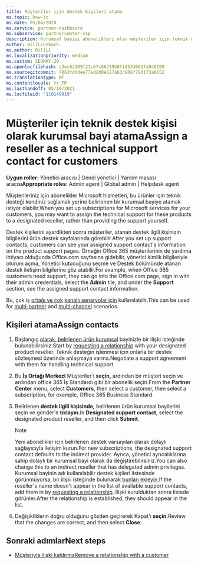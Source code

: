 ```yaml
---
title: Müşteriler için destek kişileri atama
ms.topic: how-to
ms.date: 05/04/2020
ms.service: partner-dashboard
ms.subservice: partnercenter-csp
description: Kurumsal bayiyi abonelikleri olan müşteriler için teknik destek kişisi olarak atamayı Microsoft hizmetleri.
author: BillLinzbach
ms.author: BillLi
ms.localizationpriority: medium
ms.custom: SEOMAY.20
ms.openlocfilehash: c3ec63109f21c67c66719b8f145336617a948199
ms.sourcegitcommit: 7063fdddee77ad2d8e627ab3c806f76d173ab652
ms.translationtype: MT
ms.contentlocale: tr-TR
ms.lasthandoff: 05/19/2021
ms.locfileid: "110149919"
---
```

# <a name="assign-a-reseller-as-a-technical-support-contact-for-customers"></a><span data-ttu-id="0caeb-103">Müşteriler için teknik destek kişisi olarak kurumsal bayi atama</span><span class="sxs-lookup"><span data-stu-id="0caeb-103">Assign a reseller as a technical support contact for customers</span></span>

<span data-ttu-id="0caeb-104">**Uygun roller:** Yönetici aracısı | Genel yönetici | Yardım masası aracısı</span><span class="sxs-lookup"><span data-stu-id="0caeb-104">**Appropriate roles**: Admin agent | Global admin | Helpdesk agent</span></span>


<span data-ttu-id="0caeb-105">Müşterileriniz için abonelikler Microsoft hizmetleri, bu ürünler için teknik desteği kendiniz sağlamak yerine belirlenen bir kurumsal bayiye atamak istiyor olabilir.</span><span class="sxs-lookup"><span data-stu-id="0caeb-105">When you set up subscriptions for Microsoft services for your customers, you may want to assign the technical support for these products to a designated reseller, rather than providing the support yourself.</span></span>

<span data-ttu-id="0caeb-106">Destek kişilerini ayardikten sonra müşteriler, atanan destek ilgili kişinizin bilgilerini ürün destek sayfalarında görebilir.</span><span class="sxs-lookup"><span data-stu-id="0caeb-106">After you set up support contacts, customers can see your assigned support contact's information on the product support pages.</span></span> <span data-ttu-id="0caeb-107">Örneğin Office 365 müşterilerinin de yardıma ihtiyacı olduğunda Office.com sayfasına gidebilir, yönetici kimlik bilgileriyle oturum  açma, Yönetici  kutucuğunu seçme ve Destek bölümünde atanan destek iletişim bilgilerine göz atabilir.</span><span class="sxs-lookup"><span data-stu-id="0caeb-107">For example, when Office 365 customers need support, they can go into the Office.com page, sign in with their admin credentials, select the **Admin** tile, and under the **Support** section, see the assigned support contact information.</span></span>

<span data-ttu-id="0caeb-108">Bu, çok iş [ortağı ve çok](multipartner.md) [kanallı senaryolar için](multichannel.md) kullanılabilir.</span><span class="sxs-lookup"><span data-stu-id="0caeb-108">This can be used for [multi-partner](multipartner.md) and [multi-channel](multichannel.md) scenarios.</span></span> 


## <a name="assign-contacts"></a><span data-ttu-id="0caeb-109">Kişileri atama</span><span class="sxs-lookup"><span data-stu-id="0caeb-109">Assign contacts</span></span>

1. <span data-ttu-id="0caeb-110">Başlangıç [olarak, belirlenen ürün kurumsal](request-a-relationship-with-a-customer.md) bayinizle bir ilişki isteğinde bulunabilirsiniz.</span><span class="sxs-lookup"><span data-stu-id="0caeb-110">Start by [requesting a relationship](request-a-relationship-with-a-customer.md) with your designated product reseller.</span></span> <span data-ttu-id="0caeb-111">Teknik desteğin işlenmesi için onlarla bir destek sözleşmesi üzerinde anlaşmaya varma.</span><span class="sxs-lookup"><span data-stu-id="0caeb-111">Negotiate a support agreement with them for handling technical support.</span></span>

2. <span data-ttu-id="0caeb-112">Bu **İş Ortağı Merkezi** Müşteriler'i **seçin,** ardından bir müşteri seçin ve ardından office 365 İş Standardı gibi bir abonelik seçin.</span><span class="sxs-lookup"><span data-stu-id="0caeb-112">From the **Partner Center** menu, select **Customers**, then select a customer, then select a subscription, for example, Office 365 Business Standard.</span></span>

3. <span data-ttu-id="0caeb-113">Belirlenen **destek ilgili kişisinde,** belirlenen ürün kurumsal bayilerini seçin ve gönder'e **tıklayın.**</span><span class="sxs-lookup"><span data-stu-id="0caeb-113">In  **Designated support contact**, select the designated product reseller, and then click **Submit**.</span></span> 

      >[!NOTE]  
      ><span data-ttu-id="0caeb-114">Yeni abonelikler için belirlenen destek varsayılan olarak dolaylı sağlayıcıyla iletişim kurun.</span><span class="sxs-lookup"><span data-stu-id="0caeb-114">For new subscriptions, the designated support contact defaults to the indirect provider.</span></span> <span data-ttu-id="0caeb-115">Ayrıca, yönetici ayrıcalıklarına sahip dolaylı bir kurumsal bayi olarak da değiştirebilirsiniz.</span><span class="sxs-lookup"><span data-stu-id="0caeb-115">You can also change this to an indirect reseller that has delegated admin privileges.</span></span>    
    ><span data-ttu-id="0caeb-116">Kurumsal bayinin adı kullanılabilir destek kişileri listesinde görünmüyorsa, bir ilişki isteğinde bulunarak [bunları ekleyin.](request-a-relationship-with-a-customer.md)</span><span class="sxs-lookup"><span data-stu-id="0caeb-116">If the reseller's name doesn't appear in the list of available support contacts, add them in by [requesting a relationship](request-a-relationship-with-a-customer.md).</span></span> <span data-ttu-id="0caeb-117">İlişki kurulduktan sonra listede görünler.</span><span class="sxs-lookup"><span data-stu-id="0caeb-117">After the relationship is established, they should appear in the list.</span></span>  

4. <span data-ttu-id="0caeb-118">Değişikliklerin doğru olduğunu gözden geçirerek Kapat'ı **seçin.**</span><span class="sxs-lookup"><span data-stu-id="0caeb-118">Review that the changes are correct, and then select **Close**.</span></span>

## <a name="next-steps"></a><span data-ttu-id="0caeb-119">Sonraki adımlar</span><span class="sxs-lookup"><span data-stu-id="0caeb-119">Next steps</span></span>

- [<span data-ttu-id="0caeb-120">Müşteriyle ilişki kaldırma</span><span class="sxs-lookup"><span data-stu-id="0caeb-120">Remove a relationship with a customer</span></span>](remove-a-relationship.md)